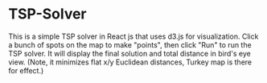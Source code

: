 # TSP-Solver
This is a simple TSP solver in React js that uses d3.js for visualization. Click a bunch of spots on the map to make "points", then click "Run" to run the TSP solver. It will display the final solution and total distance in bird's eye  view. (Note, it minimizes flat x/y Euclidean distances, Turkey map is there for effect.) 
